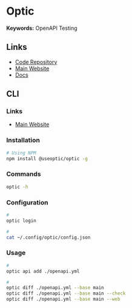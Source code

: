 # Optic

<!--
https://github.com/opticdev/action

https://www.useoptic.com/docs/openapi/generate-from-traffic
-->

**Keywords:** OpenAPI Testing

## Links

- [Code Repository](https://github.com/opticdev/optic)
- [Main Website](https://useoptic.com)
- [Docs](https://useoptic.com/docs)

## CLI

### Links

- [Main Website](https://useoptic.com/cli)

### Installation

```sh
# Using NPM
npm install @useoptic/optic -g
```

### Commands

```sh
optic -h
```

### Configuration

```sh
#
optic login

#
cat ~/.config/optic/config.json
```

### Usage

```sh
#
optic api add ./openapi.yml

#
optic diff ./openapi.yml --base main
optic diff ./openapi.yml --base main --check
optic diff ./openapi.yml --base main --web
```

<!--
#
optic api add --all

#
optic capture ./openapi.yml http://127.0.0.1:3000

#
optic update ./openapi.yml --all

#
optic diff ./openapi.yaml --base main --check --ruleset ./optic.dev.yml
-->
